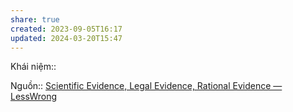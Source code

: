 ```yaml
---
share: true
created: 2023-09-05T16:17
updated: 2024-03-20T15:47
---
```

Khái niệm:: 

Nguồn:: [Scientific Evidence, Legal Evidence, Rational Evidence — LessWrong](https://www.lesswrong.com/posts/fhojYBGGiYAFcryHZ/scientific-evidence-legal-evidence-rational-evidence "Scientific Evidence, Legal Evidence, Rational Evidence — LessWrong")